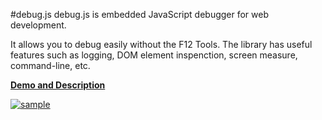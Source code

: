 #debug.js
debug.js is embedded JavaScript debugger for web development.

It allows you to debug easily without the F12 Tools.
The library has useful features such as logging, DOM element inspenction, screen measure, command-line, etc.

**[Demo and Description](https://debugjs.net/ "debug.js demo page")**

[ ![sample](https://debugjs.net/sample20160903.png) ](http://debugjs.net/ "debug.js")
